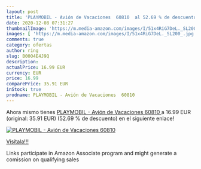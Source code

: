 ```yaml
---
layout: post
title: 'PLAYMOBIL - Avión de Vacaciones  60810  al 52.69 % de descuento'
date: 2020-12-08 07:31:27
thumbnailImage: 'https://m.media-amazon.com/images/I/51x4RiG7DeL._SL200_.jpg'
images: [ 'https://m.media-amazon.com/images/I/51x4RiG7DeL._SL200_.jpg' ]
comments: true
category: ofertas
author: ring
slug: B00O4E4J9Q
description:
actualPrice: 16.99 EUR
currency: EUR
price: 16.99
comparePrice: 35.91 EUR
inStock: true
prodname: PLAYMOBIL - Avión de Vacaciones  60810 
---
```


Ahora mismo tienes [PLAYMOBIL - Avión de Vacaciones  60810 ](https://www.amazon.es/dp/B00O4E4J9Q/?tag=tolees-21) a 16.99 EUR (original: 35.91 EUR) (52.69 %  de descuento) en el siguiente enlace!

[![PLAYMOBIL - Avión de Vacaciones  60810 ](https://m.media-amazon.com/images/I/51x4RiG7DeL._SL200_.jpg)](https://www.amazon.es/dp/B00O4E4J9Q/?tag=tolees-21)

[Visítala!!!](https://www.amazon.es/dp/B00O4E4J9Q/?tag=tolees-21)

Links participate in Amazon Associate program and might generate a comission on qualifying sales
